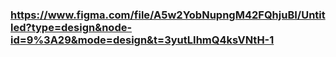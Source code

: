 ### https://www.figma.com/file/A5w2YobNupngM42FQhjuBI/Untitled?type=design&node-id=9%3A29&mode=design&t=3yutLIhmQ4ksVNtH-1